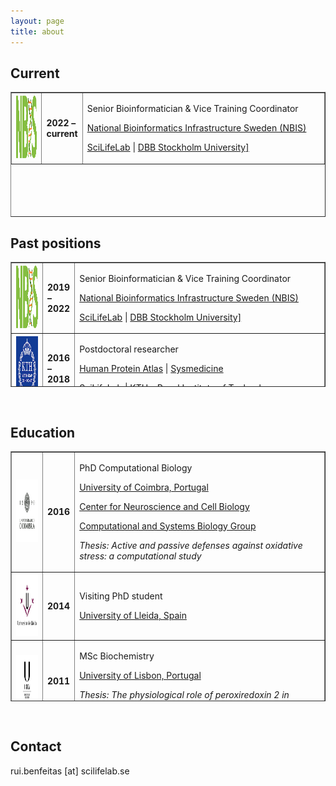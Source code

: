 ```yaml
---
layout: page
title: about
---
```


## Current

<table class="left" style="width: 100%; border-collapse: collapse; height: 200px;" border="1">
<tbody>
<tr style="height: 100px;">
<td style="width: 10%;">
	<img src="../includes/assets/img/logo/nbislogo-green.svg" width="100" height="100" /></td>
<td style="width: 10%;">
	<strong>2022 – current</strong></td>
<td style="width: 80%;">
	<p> Senior Bioinformatician & Vice Training Coordinator</p>
	<p><a href="https://www.nbis.se/about/staff/rui-benfeitas/">National Bioinformatics Infrastructure Sweden (NBIS)</a></p>
	<p><a href="www.scilifelab.se">SciLifeLab</a> | <a href="https://www.dbb.su.se/">DBB Stockholm University]</a></p></td>
</tr>
</tbody>
</table>


## Past positions

<table class="left" style="width: 100%; border-collapse: collapse; height: 200px;" border="1">
<tbody>

<tr style="height: 100px;">
<td style="width: 10%;">
	<img src="../includes/assets/img/logo/nbislogo-green.svg" width="100" height="100" /></td>
<td style="width: 10%;">
	<strong>2019 – 2022</strong></td>
<td style="width: 80%;">
	<p> Senior Bioinformatician & Vice Training Coordinator</p>
	<p><a href="https://www.nbis.se/about/staff/rui-benfeitas/">National Bioinformatics Infrastructure Sweden (NBIS)</a></p>
	<p><a href="www.scilifelab.se">SciLifeLab</a> | <a href="https://www.dbb.su.se/">DBB Stockholm University]</a></p></td>
</tr>

<tr style="height: 100px;">
<td style="width: 10%;">
	<img src="../includes/assets/img/logo/KTH.png" width="100" height="100" /> </td>
<td style="width: 10%;">
	<strong>2016 – 2018</strong></td>
<td style="width: 80%;">
	<p>Postdoctoral researcher</p>  
	<p><a href="https://www.proteinatlas.org/">Human Protein Atlas</a> | <a href="sysmedicine.com">Sysmedicine</a></p>
	<p><a href="www.scilifelab.se">SciLifeLab</a> | <a href="kth.se">KTH – Royal Institute of Technology</a></p></td>
</tr>
</tbody>
</table>

<p>&nbsp;</p>

## Education
<table class="left" style="width: 100%; border-collapse: collapse; height: 400px;" border="1">
<tbody>
	<tr style="height: 100px;">
		<td style="width: 10%;">
			<img src="../includes/assets/img/logo/UC.png" width="100" height="100" /></td>
		<td style="width: 10%;">
			<strong>2016</strong></td>
		<td style="width: 80%;">
			<p> PhD Computational Biology</p>
			<p><a href="https://www.uc.pt/fctuc">University of Coimbra, Portugal</a></p>
			<p><a href="http://www.cnbc.pt/">Center for Neuroscience and Cell Biology</a></p>
			<p><a href="http://www.cnbc.pt/research/department_group_show.asp?iddep=1947&idgrp=1310">Computational and Systems Biology Group</a></p>
			<p><em>Thesis: Active and passive defenses against oxidative stress: a computational study </em></p></td>
	</tr>
	<tr style="height: 100px;">
		<td style="width: 10%;">
			<img src="../includes/assets/img/logo/ULl.png" width="100" height="100" /></td>
		<td style="width: 10%;">
			<strong>2014</strong></td>
		<td style="width: 80%;">
			<p>Visiting PhD student</p>
			<p><a href="https://www.irblleida.org/en/research/14/systems-biology-and-statistical-methods-for-biomedical-research"> University of Lleida, Spain</a></p></td>
	</tr>
	<tr style="height: 100px;">
		<td style="width: 10%;">
			<img src="../includes/assets/img/logo/UL.png" width="100" height="80" /></td>
		<td style="width: 10%;">
			<strong>2011</strong></td>
		<td style="width: 80%;">
			<p>MSc Biochemistry</p>
			<p><a href="https://ciencias.ulisboa.pt/en"> University of Lisbon, Portugal</a></p>
			<p><em>Thesis: The physiological role of peroxiredoxin 2 in human erythrocytes. A kinetic analysis.</em></p></td>
	</tr>
	<tr style="height: 100px;">
		<td style="width: 10%;">
			<img src="../includes/assets/img/logo/UC.png" width="100" height="100" /></td>
		<td style="width: 10%;">
			<strong>2008</strong></td>
		<td style="width: 80%;">
			<p>BSc Biology</p>
			<p><a href="https://www.uc.pt/fctuc"> University of Coimbra, Portugal</a></p></td>
	</tr>
</tbody>
</table>

<p>&nbsp;</p>

## Contact

rui.benfeitas [at] scilifelab.se